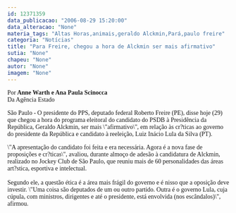 ```yaml
---
id: 12371359
data_publicacao: "2006-08-29 15:20:00"
data_alteracao: "None"
materia_tags: "Altas Horas,animais,geraldo Alckmin,Pará,paulo freire"
categoria: "Notícias"
title: "Para Freire, chegou a hora de Alckmin ser mais afirmativo"
sutia: "None"
chapeu: "None"
autor: "None"
imagem: "None"
---
```

<p><P><FONT face=Verdana>Por<STRONG> Anne Warth e Ana Paula Scinocca<BR></STRONG>Da Agência Estado</FONT></P></p>
<p><P><FONT face=Verdana>São Paulo - O presidente do PPS,&nbsp;deputado federal&nbsp;Roberto Freire (PE), disse hoje (29) que chegou a hora do programa eleitoral do candidato do PSDB à Presidência da República, Geraldo Alckmin, ser mais \"afirmativo\", em relação às cr?ticas ao governo do presidente da República e candidato à reeleição, Luiz Inácio Lula da Silva (PT). </FONT></P></p>
<p><P><FONT face=Verdana>\"A apresentação do candidato foi feita e era necessária. Agora é a nova fase de proposições e cr?ticas\", avaliou, durante almoço de adesão à candidatura de Alckmin, realizado no Jockey Club de São Paulo, que reuniu mais de 60 personalidades das áreas art?stica, esportiva e intelectual.<BR><BR>Segundo ele, a questão ética é a área mais frágil do governo e é nisso que a oposição deve investir. \"Uma coisa são deputados de um ou outro partido. Outra é o governo Lula, cuja cúpula, com ministros, dirigentes e até o presidente, está envolvida (nos escândalos)\", afirmou.</FONT></P> </p>
